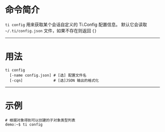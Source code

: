 # 命令简介 

`ti config` 用来获取某个会话自定义的 Ti.Config 配置信息。
默认它会读取 `~/.ti/config.json` 文件，如果不存在则返回 `{}`

-------------------------------------------------------------
# 用法
 
```
ti config 
  [-name config.json] # [选] 配置文件名 
  [-cqn]              # [选]JSON 输出的格式化   
```

-------------------------------------------------------------
# 示例

```
# 根据对象得到可以创建的子对象类型列表
demo:~$ ti config
```
